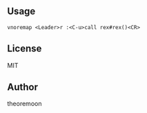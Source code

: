 ## Usage

```vim
vnoremap <Leader>r :<C-u>call rex#rex()<CR>
```

## License

MIT

## Author

theoremoon
